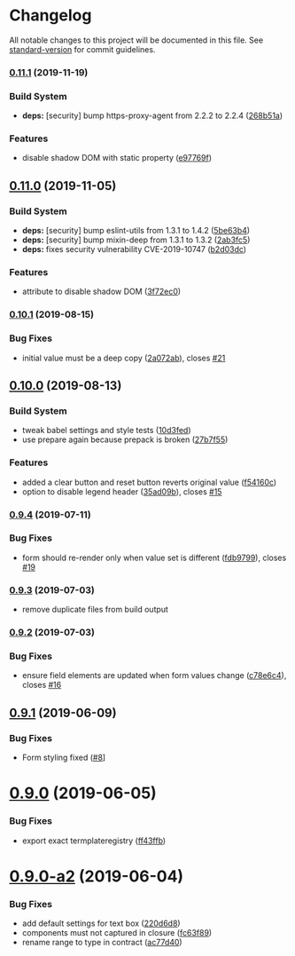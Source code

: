 # Changelog

All notable changes to this project will be documented in this file. See [standard-version](https://github.com/conventional-changelog/standard-version) for commit guidelines.

### [0.11.1](https://github.com/hypermedia-app/lit-any-forms/compare/v0.11.0...v0.11.1) (2019-11-19)


### Build System

* **deps:** [security] bump https-proxy-agent from 2.2.2 to 2.2.4 ([268b51a](https://github.com/hypermedia-app/lit-any-forms/commit/268b51a))


### Features

* disable shadow DOM with static property ([e97769f](https://github.com/hypermedia-app/lit-any-forms/commit/e97769f))



## [0.11.0](https://github.com/hypermedia-app/lit-any-forms/compare/v0.10.1...v0.11.0) (2019-11-05)


### Build System

* **deps:** [security] bump eslint-utils from 1.3.1 to 1.4.2 ([5be63b4](https://github.com/hypermedia-app/lit-any-forms/commit/5be63b4))
* **deps:** [security] bump mixin-deep from 1.3.1 to 1.3.2 ([2ab3fc5](https://github.com/hypermedia-app/lit-any-forms/commit/2ab3fc5))
* **deps:** fixes security vulnerability CVE-2019-10747 ([b2d03dc](https://github.com/hypermedia-app/lit-any-forms/commit/b2d03dc))


### Features

* attribute to disable shadow DOM ([3f72ec0](https://github.com/hypermedia-app/lit-any-forms/commit/3f72ec0))



### [0.10.1](https://github.com/hypermedia-app/lit-any-forms/compare/v0.10.0...v0.10.1) (2019-08-15)


### Bug Fixes

* initial value must be a deep copy ([2a072ab](https://github.com/hypermedia-app/lit-any-forms/commit/2a072ab)), closes [#21](https://github.com/hypermedia-app/lit-any-forms/issues/21)



## [0.10.0](https://github.com/hypermedia-app/lit-any-forms/compare/v0.9.4...v0.10.0) (2019-08-13)


### Build System

* tweak babel settings and style tests ([10d3fed](https://github.com/hypermedia-app/lit-any-forms/commit/10d3fed))
* use prepare again because prepack is broken ([27b7f55](https://github.com/hypermedia-app/lit-any-forms/commit/27b7f55))


### Features

* added a clear button and reset button reverts original value ([f54160c](https://github.com/hypermedia-app/lit-any-forms/commit/f54160c))
* option to disable legend header ([35ad09b](https://github.com/hypermedia-app/lit-any-forms/commit/35ad09b)), closes [#15](https://github.com/hypermedia-app/lit-any-forms/issues/15)



### [0.9.4](https://github.com/hypermedia-app/lit-any-forms/compare/v0.9.3...v0.9.4) (2019-07-11)


### Bug Fixes

* form should re-render only when value set is different ([fdb9799](https://github.com/hypermedia-app/lit-any-forms/commit/fdb9799)), closes [#19](https://github.com/hypermedia-app/lit-any-forms/issues/19)



### [0.9.3](https://github.com/hypermedia-app/lit-any-forms/compare/v0.9.2...v0.9.3) (2019-07-03)

* remove duplicate files from build output

### [0.9.2](https://github.com/hypermedia-app/lit-any-forms/compare/v0.9.1...v0.9.2) (2019-07-03)


### Bug Fixes

* ensure field elements are updated when form values change ([c78e6c4](https://github.com/hypermedia-app/lit-any-forms/commit/c78e6c4)), closes [#16](https://github.com/hypermedia-app/lit-any-forms/issues/16)



## [0.9.1](https://github.com/hypermedia-app/lit-any-forms/compare/v0.9.0...v0.9.1) (2019-06-09)

### Bug Fixes

* Form styling fixed ([#8](https://github.com/hypermedia-app/lit-any-forms/pull/8)]


# [0.9.0](https://github.com/hypermedia-app/lit-any-forms/compare/v0.9.0-a3...v0.9.0) (2019-06-05)

### Bug Fixes

* export exact termplateregistry ([ff43ffb](https://github.com/hypermedia-app/lit-any-forms/commit/ff43ffb))



# [0.9.0-a2](https://github.com/hypermedia-app/lit-any-forms/compare/fc63f89...v0.9.0-a2) (2019-06-04)


### Bug Fixes

* add default settings for text box ([220d6d8](https://github.com/hypermedia-app/lit-any-forms/commit/220d6d8))
* components must not captured in closure ([fc63f89](https://github.com/hypermedia-app/lit-any-forms/commit/fc63f89))
* rename range to type in contract ([ac77d40](https://github.com/hypermedia-app/lit-any-forms/commit/ac77d40))
